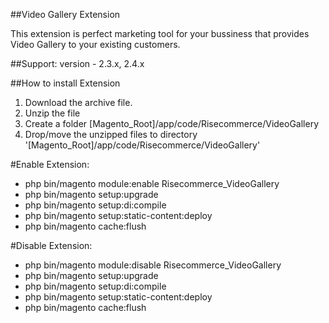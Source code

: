 ##Video Gallery Extension

This extension is perfect marketing tool for your bussiness that provides Video Gallery to your existing customers.

##Support: 
version - 2.3.x, 2.4.x

##How to install Extension

1. Download the archive file.
2. Unzip the file
3. Create a folder [Magento_Root]/app/code/Risecommerce/VideoGallery
4. Drop/move the unzipped files to directory '[Magento_Root]/app/code/Risecommerce/VideoGallery'

#Enable Extension:
- php bin/magento module:enable Risecommerce_VideoGallery
- php bin/magento setup:upgrade
- php bin/magento setup:di:compile
- php bin/magento setup:static-content:deploy
- php bin/magento cache:flush

#Disable Extension:
- php bin/magento module:disable Risecommerce_VideoGallery
- php bin/magento setup:upgrade
- php bin/magento setup:di:compile
- php bin/magento setup:static-content:deploy
- php bin/magento cache:flush

